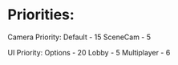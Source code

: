 # Priorities:
Camera Priority:
Default - 15
SceneCam - 5

UI Priority:
Options - 20
Lobby - 5
Multiplayer - 6

